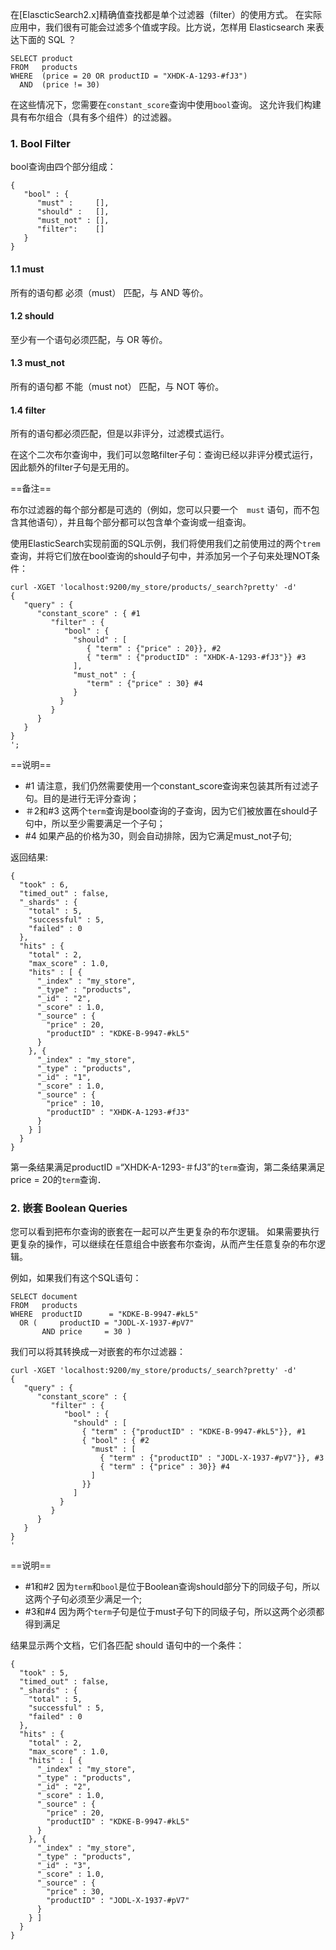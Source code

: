 在[ElascticSearch2.x]精确值查找都是单个过滤器（filter）的使用方式。 在实际应用中，我们很有可能会过滤多个值或字段。比方说，怎样用 Elasticsearch 来表达下面的 SQL ？
```
SELECT product
FROM   products
WHERE  (price = 20 OR productID = "XHDK-A-1293-#fJ3")
  AND  (price != 30)
```
在这些情况下，您需要在`constant_score`查询中使用`bool`查询。 这允许我们构建具有布尔组合（具有多个组件）的过滤器。

### 1. Bool Filter

bool查询由四个部分组成：
```
{
   "bool" : {
      "must" :     [],
      "should" :   [],
      "must_not" : [],
      "filter":    []
   }
}
```

#### 1.1 must

所有的语句都 必须（must） 匹配，与 AND 等价。

#### 1.2 should

至少有一个语句必须匹配，与 OR 等价。

#### 1.3 must_not

所有的语句都 不能（must not） 匹配，与 NOT 等价。

#### 1.4 filter

所有的语句都必须匹配，但是以非评分，过滤模式运行。


在这个二次布尔查询中，我们可以忽略filter子句：查询已经以非评分模式运行，因此额外的filter子句是无用的。


==备注==

布尔过滤器的每个部分都是可选的（例如，您可以只要一个　`must` 语句，而不包含其他语句），并且每个部分都可以包含单个查询或一组查询。

使用ElasticSearch实现前面的SQL示例，我们将使用我们之前使用过的两个`trem`查询，并将它们放在bool查询的should子句中，并添加另一个子句来处理NOT条件：

```
curl -XGET 'localhost:9200/my_store/products/_search?pretty' -d'
{
   "query" : {
      "constant_score" : { #1
         "filter" : {
            "bool" : {
              "should" : [
                 { "term" : {"price" : 20}}, #2
                 { "term" : {"productID" : "XHDK-A-1293-#fJ3"}} #3
              ],
              "must_not" : {
                 "term" : {"price" : 30} #4
              }
           }
         }
      }
   }
}
';
```
==说明==
- #1 请注意，我们仍然需要使用一个constant_score查询来包装其所有过滤子句。目的是进行无评分查询；
- ＃2和#3 这两个`term`查询是bool查询的子查询，因为它们被放置在should子句中，所以至少需要满足一个子句；
- #4 如果产品的价格为30，则会自动排除，因为它满足must_not子句;

返回结果:
```
{
  "took" : 6,
  "timed_out" : false,
  "_shards" : {
    "total" : 5,
    "successful" : 5,
    "failed" : 0
  },
  "hits" : {
    "total" : 2,
    "max_score" : 1.0,
    "hits" : [ {
      "_index" : "my_store",
      "_type" : "products",
      "_id" : "2",
      "_score" : 1.0,
      "_source" : {
        "price" : 20,
        "productID" : "KDKE-B-9947-#kL5"
      }
    }, {
      "_index" : "my_store",
      "_type" : "products",
      "_id" : "1",
      "_score" : 1.0,
      "_source" : {
        "price" : 10,
        "productID" : "XHDK-A-1293-#fJ3"
      }
    } ]
  }
}
```

第一条结果满足productID =“XHDK-A-1293-＃fJ3”的`term`查询，第二条结果满足price = 20的`term`查询．

### 2. 嵌套 Boolean Queries

您可以看到把布尔查询的嵌套在一起可以产生更复杂的布尔逻辑。 如果需要执行更复杂的操作，可以继续在任意组合中嵌套布尔查询，从而产生任意复杂的布尔逻辑。

例如，如果我们有这个SQL语句：

```
SELECT document
FROM   products
WHERE  productID      = "KDKE-B-9947-#kL5"
  OR (     productID = "JODL-X-1937-#pV7"
       AND price     = 30 )
```

我们可以将其转换成一对嵌套的布尔过滤器：

```
curl -XGET 'localhost:9200/my_store/products/_search?pretty' -d'
{
   "query" : {
      "constant_score" : {
         "filter" : {
            "bool" : {
              "should" : [
                { "term" : {"productID" : "KDKE-B-9947-#kL5"}}, #1
                { "bool" : { #2
                  "must" : [
                    { "term" : {"productID" : "JODL-X-1937-#pV7"}}, #3
                    { "term" : {"price" : 30}} #4
                  ]
                }}
              ]
           }
         }
      }
   }
}
'
```
==说明==

- #1和#2 因为`term`和`bool`是位于Boolean查询should部分下的同级子句，所以这两个子句必须至少满足一个;
- #3和#4 因为两个`term`子句是位于must子句下的同级子句，所以这两个必须都得到满足



结果显示两个文档，它们各匹配 should 语句中的一个条件：
```
{
  "took" : 5,
  "timed_out" : false,
  "_shards" : {
    "total" : 5,
    "successful" : 5,
    "failed" : 0
  },
  "hits" : {
    "total" : 2,
    "max_score" : 1.0,
    "hits" : [ {
      "_index" : "my_store",
      "_type" : "products",
      "_id" : "2",
      "_score" : 1.0,
      "_source" : {
        "price" : 20,
        "productID" : "KDKE-B-9947-#kL5"
      }
    }, {
      "_index" : "my_store",
      "_type" : "products",
      "_id" : "3",
      "_score" : 1.0,
      "_source" : {
        "price" : 30,
        "productID" : "JODL-X-1937-#pV7"
      }
    } ]
  }
}

```

